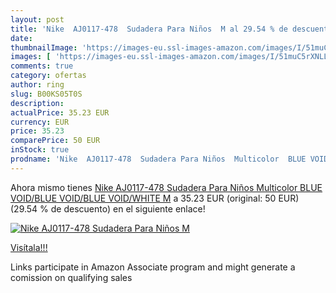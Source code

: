 ```yaml
---
layout: post
title: 'Nike  AJ0117-478  Sudadera Para Niños  M al 29.54 % de descuento'
date: 
thumbnailImage: 'https://images-eu.ssl-images-amazon.com/images/I/51muC5rXNLL._SL200_.jpg'
images: [ 'https://images-eu.ssl-images-amazon.com/images/I/51muC5rXNLL._SL200_.jpg' ]
comments: true
category: ofertas
author: ring
slug: B00KS05T0S
description:
actualPrice: 35.23 EUR
currency: EUR
price: 35.23
comparePrice: 50 EUR
inStock: true
prodname: 'Nike  AJ0117-478  Sudadera Para Niños  Multicolor  BLUE VOID/BLUE VOID/BLUE VOID/WHITE   M'
---
```


Ahora mismo tienes [Nike  AJ0117-478  Sudadera Para Niños  Multicolor  BLUE VOID/BLUE VOID/BLUE VOID/WHITE   M](https://www.amazon.es/dp/B00KS05T0S/?tag=tolees-21) a 35.23 EUR (original: 50 EUR) (29.54 %  de descuento) en el siguiente enlace!

[![Nike  AJ0117-478  Sudadera Para Niños  M](https://images-eu.ssl-images-amazon.com/images/I/51muC5rXNLL._SL200_.jpg)](https://www.amazon.es/dp/B00KS05T0S/?tag=tolees-21)

[Visítala!!!](https://www.amazon.es/dp/B00KS05T0S/?tag=tolees-21)

Links participate in Amazon Associate program and might generate a comission on qualifying sales

